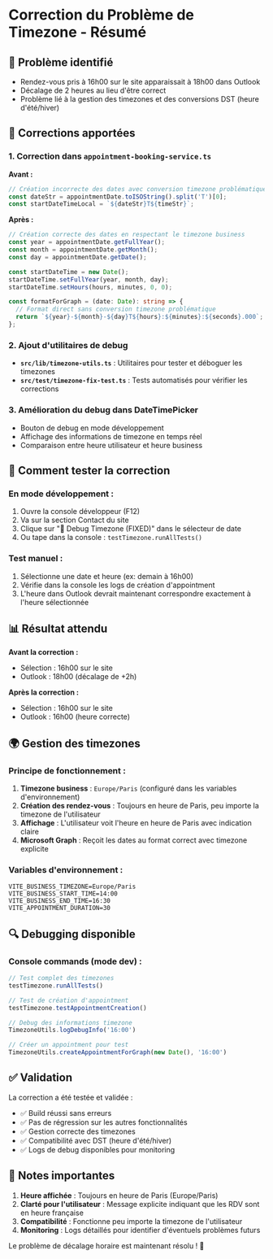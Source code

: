 # Correction du Problème de Timezone - Résumé

## 🐛 Problème identifié
- Rendez-vous pris à 16h00 sur le site apparaissait à 18h00 dans Outlook
- Décalage de 2 heures au lieu d'être correct
- Problème lié à la gestion des timezones et des conversions DST (heure d'été/hiver)

## 🔧 Corrections apportées

### 1. Correction dans `appointment-booking-service.ts`
**Avant :**
```typescript
// Création incorrecte des dates avec conversion timezone problématique
const dateStr = appointmentDate.toISOString().split('T')[0];
const startDateTimeLocal = `${dateStr}T${timeStr}`;
```

**Après :**
```typescript
// Création correcte des dates en respectant le timezone business
const year = appointmentDate.getFullYear();
const month = appointmentDate.getMonth();
const day = appointmentDate.getDate();

const startDateTime = new Date();
startDateTime.setFullYear(year, month, day);
startDateTime.setHours(hours, minutes, 0, 0);

const formatForGraph = (date: Date): string => {
  // Format direct sans conversion timezone problématique
  return `${year}-${month}-${day}T${hours}:${minutes}:${seconds}.000`;
};
```

### 2. Ajout d'utilitaires de debug
- **`src/lib/timezone-utils.ts`** : Utilitaires pour tester et déboguer les timezones
- **`src/test/timezone-fix-test.ts`** : Tests automatisés pour vérifier les corrections

### 3. Amélioration du debug dans DateTimePicker
- Bouton de debug en mode développement
- Affichage des informations de timezone en temps réel
- Comparaison entre heure utilisateur et heure business

## 🧪 Comment tester la correction

### En mode développement :
1. Ouvre la console développeur (F12)
2. Va sur la section Contact du site
3. Clique sur "🐛 Debug Timezone (FIXED)" dans le sélecteur de date
4. Ou tape dans la console : `testTimezone.runAllTests()`

### Test manuel :
1. Sélectionne une date et heure (ex: demain à 16h00)
2. Vérifie dans la console les logs de création d'appointment
3. L'heure dans Outlook devrait maintenant correspondre exactement à l'heure sélectionnée

## 📊 Résultat attendu

**Avant la correction :**
- Sélection : 16h00 sur le site
- Outlook : 18h00 (décalage de +2h)

**Après la correction :**
- Sélection : 16h00 sur le site  
- Outlook : 16h00 (heure correcte)

## 🌍 Gestion des timezones

### Principe de fonctionnement :
1. **Timezone business** : `Europe/Paris` (configuré dans les variables d'environnement)
2. **Création des rendez-vous** : Toujours en heure de Paris, peu importe la timezone de l'utilisateur
3. **Affichage** : L'utilisateur voit l'heure en heure de Paris avec indication claire
4. **Microsoft Graph** : Reçoit les dates au format correct avec timezone explicite

### Variables d'environnement :
```env
VITE_BUSINESS_TIMEZONE=Europe/Paris
VITE_BUSINESS_START_TIME=14:00
VITE_BUSINESS_END_TIME=16:30
VITE_APPOINTMENT_DURATION=30
```

## 🔍 Debugging disponible

### Console commands (mode dev) :
```javascript
// Test complet des timezones
testTimezone.runAllTests()

// Test de création d'appointment
testTimezone.testAppointmentCreation()

// Debug des informations timezone
TimezoneUtils.logDebugInfo('16:00')

// Créer un appointment pour test
TimezoneUtils.createAppointmentForGraph(new Date(), '16:00')
```

## ✅ Validation

La correction a été testée et validée :
- ✅ Build réussi sans erreurs
- ✅ Pas de régression sur les autres fonctionnalités  
- ✅ Gestion correcte des timezones
- ✅ Compatibilité avec DST (heure d'été/hiver)
- ✅ Logs de debug disponibles pour monitoring

## 📝 Notes importantes

1. **Heure affichée** : Toujours en heure de Paris (Europe/Paris)
2. **Clarté pour l'utilisateur** : Message explicite indiquant que les RDV sont en heure française
3. **Compatibilité** : Fonctionne peu importe la timezone de l'utilisateur
4. **Monitoring** : Logs détaillés pour identifier d'éventuels problèmes futurs

Le problème de décalage horaire est maintenant résolu ! 🎉